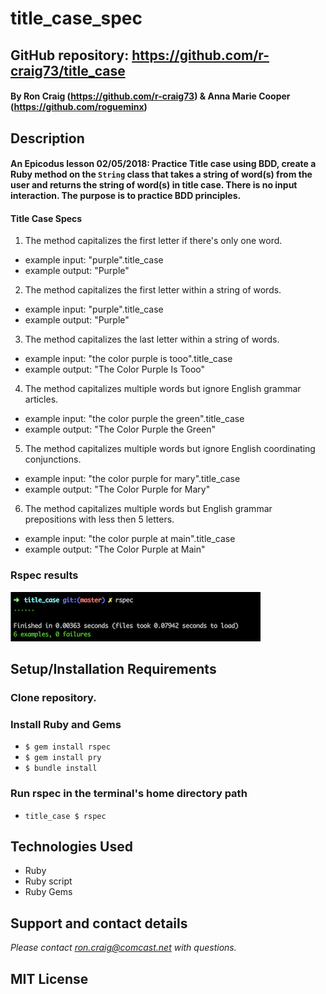 # title_case_spec

## GitHub repository: https://github.com/r-craig73/title_case

#### By Ron Craig (https://github.com/r-craig73) & Anna Marie Cooper (https://github.com/rogueminx)

## Description
#### An Epicodus lesson 02/05/2018: Practice Title case using BDD, create a Ruby method on the `String` class that takes a string of word(s) from the user and returns the string of word(s) in title case.  There is no input interaction.  The purpose is to practice BDD principles.

#### Title Case Specs
1. The method capitalizes the first letter if there's only one word.
  * example input: "purple".title_case
  * example output: "Purple"
2. The method capitalizes the first letter within a string of words.
  * example input: "purple".title_case
  * example output: "Purple"
3. The method capitalizes the last letter within a string of words.
  * example input: "the color purple is tooo".title_case
  * example output: "The Color Purple Is Tooo"
4. The method capitalizes multiple words but ignore English grammar articles.
  * example input: "the color purple the green".title_case
  * example output: "The Color Purple the Green"
5. The method capitalizes multiple words but ignore English coordinating conjunctions.
  * example input: "the color purple for mary".title_case
  * example output: "The Color Purple for Mary"
6. The method capitalizes multiple words but English grammar prepositions with less then 5 letters.
  * example input: "the color purple at main".title_case
  * example output: "The Color Purple at Main"

### Rspec results
![alt-text](/img/rspec-results.png "Rspec results, 6 specs passing")

## Setup/Installation Requirements
### Clone repository.
### Install Ruby and Gems
* `$ gem install rspec`
* `$ gem install pry`
* `$ bundle install`

### Run rspec in the terminal's home directory path
* `title_case $ rspec`

## Technologies Used
* Ruby
* Ruby script
* Ruby Gems

## Support and contact details
_Please contact ron.craig@comcast.net with questions._

## MIT License